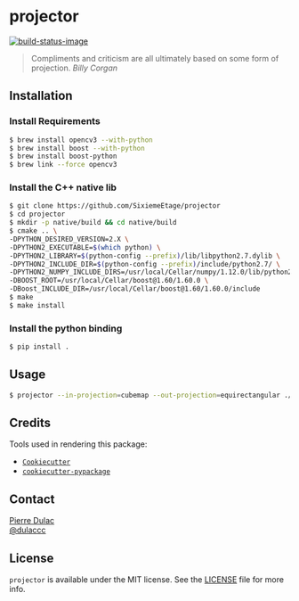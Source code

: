 # projector

[![build-status-image]][travis]

> Compliments and criticism are all ultimately based on some form of projection.
> *Billy Corgan*

## Installation

### Install Requirements

```sh
$ brew install opencv3 --with-python
$ brew install boost --with-python
$ brew install boost-python
$ brew link --force opencv3
```

### Install the C++ native lib

```sh
$ git clone https://github.com/SixiemeEtage/projector
$ cd projector
$ mkdir -p native/build && cd native/build
$ cmake .. \
-DPYTHON_DESIRED_VERSION=2.X \
-DPYTHON2_EXECUTABLE=$(which python) \
-DPYTHON2_LIBRARY=$(python-config --prefix)/lib/libpython2.7.dylib \
-DPYTHON2_INCLUDE_DIR=$(python-config --prefix)/include/python2.7/ \
-DPYTHON2_NUMPY_INCLUDE_DIRS=/usr/local/Cellar/numpy/1.12.0/lib/python2.7/site-packages/numpy/core/include/ \
-DBOOST_ROOT=/usr/local/Cellar/boost@1.60/1.60.0 \
-DBoost_INCLUDE_DIR=/usr/local/Cellar/boost@1.60/1.60.0/include
$ make
$ make install
```

### Install the python binding

```sh
$ pip install .
```

## Usage

```sh
$ projector --in-projection=cubemap --out-projection=equirectangular ./examples/cubemap_high_res/cubemap_+x.jpg ./examples/cubemap_high_res/cubemap_-x.jpg ./examples/cubemap_high_res/cubemap_+y.jpg ./examples/cubemap_high_res/cubemap_-y.jpg ./examples/cubemap_high_res/cubemap_+z.jpg ./examples/cubemap_high_res/cubemap_-z.jpg
```

## Credits

Tools used in rendering this package:

*  [`Cookiecutter`][Cookiecutter]
*  [`cookiecutter-pypackage`][cookiecutter-pypackage]

## Contact

[Pierre Dulac][github-dulaccc]  
[@dulaccc][twitter-dulaccc]

## License

`projector` is available under the MIT license. See the [LICENSE](LICENSE) file for more info.


[build-status-image]: https://img.shields.io/travis/SixiemeEtage/projector.svg
[travis]: https://travis-ci.org/SixiemeEtage/projector

[Cookiecutter]: https://github.com/audreyr/cookiecutter
[cookiecutter-pypackage]: https://github.com/audreyr/cookiecutter-pypackage
[github-dulaccc]: https://github.com/dulaccc
[twitter-dulaccc]: https://twitter.com/dulaccc
